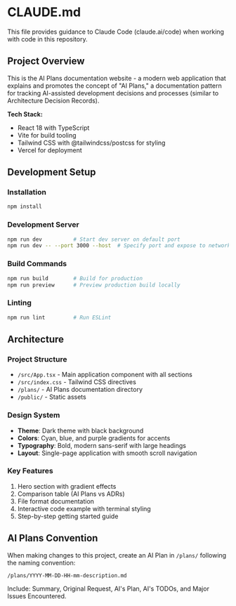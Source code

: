 # CLAUDE.md

This file provides guidance to Claude Code (claude.ai/code) when working with code in this repository.

## Project Overview

This is the AI Plans documentation website - a modern web application that explains and promotes the concept of "AI Plans," a documentation pattern for tracking AI-assisted development decisions and processes (similar to Architecture Decision Records).

**Tech Stack:**
- React 18 with TypeScript
- Vite for build tooling
- Tailwind CSS with @tailwindcss/postcss for styling
- Vercel for deployment

## Development Setup

### Installation
```bash
npm install
```

### Development Server
```bash
npm run dev          # Start dev server on default port
npm run dev -- --port 3000 --host  # Specify port and expose to network
```

### Build Commands
```bash
npm run build        # Build for production
npm run preview      # Preview production build locally
```

### Linting
```bash
npm run lint         # Run ESLint
```

## Architecture

### Project Structure
- `/src/App.tsx` - Main application component with all sections
- `/src/index.css` - Tailwind CSS directives
- `/plans/` - AI Plans documentation directory
- `/public/` - Static assets

### Design System
- **Theme**: Dark theme with black background
- **Colors**: Cyan, blue, and purple gradients for accents
- **Typography**: Bold, modern sans-serif with large headings
- **Layout**: Single-page application with smooth scroll navigation

### Key Features
1. Hero section with gradient effects
2. Comparison table (AI Plans vs ADRs)
3. File format documentation
4. Interactive code example with terminal styling
5. Step-by-step getting started guide

## AI Plans Convention

When making changes to this project, create an AI Plan in `/plans/` following the naming convention:
```
/plans/YYYY-MM-DD-HH-mm-description.md
```

Include: Summary, Original Request, AI's Plan, AI's TODOs, and Major Issues Encountered.